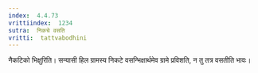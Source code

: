 ```yaml
---
index:  4.4.73
vrittiindex:  1234
sutra:  निकचे वसति
vritti:  tattvabodhini 
---
```


नैकटिको भिक्षुरिति। सन्यासी हिल ग्रामस्य निकटे वसन्भिक्षार्थमेव ग्रामे प्रविशति, न तु तत्र वसतीति भावः।

